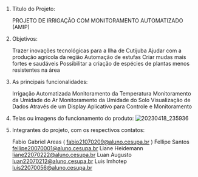 1. Título do Projeto: 
   
     PROJETO DE IRRIGAÇÃO COM MONITORAMENTO AUTOMATIZADO (AMIP)
 
2. Objetivos: 

    Trazer inovações tecnológicas para a Ilha de Cutijuba
    Ajudar com a produção agrícola da região
    Automação de estufas
    Criar mudas mais fortes e saudáveis
    Possibilitar a criação de espécies de plantas menos resistentes na área
  
3. As principais funcionalidades: 

    Irrigação Automatizada
    Monitoramento da Temperatura
    Monitoramento da Umidade do Ar
    Monitoramento da Umidade do Solo
    Visualização de Dados Através de um Display
    Aplicativo para Controle e Monitoramento

4. Telas ou imagens do funcionamento do produto: 
    ![20230418_235936](https://user-images.githubusercontent.com/54177181/232956460-0be39abe-8494-47fd-96dd-092b576b91b5.jpg)

5. Integrantes do projeto, com os respectivos contatos:  

    Fabio Gabriel Areas  ( fabio21070209@aluno.cesupa.br )
    Fellipe Santos
      fellipe20070001@aluno.cesupa.br 
    Liane Heidemann
      liane22070222@aluno.cesupa.br 
    Luan Augusto
      luan22070212@aluno.cesupa.br 
    Luis Imhotep
      luis22070056@aluno.cesupa.br
    
    
    
     
